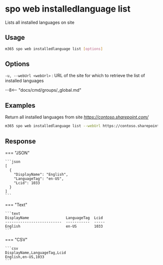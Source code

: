 # spo web installedlanguage list

Lists all installed languages on site

## Usage

```sh
m365 spo web installedlanguage list [options]
```

## Options

`-u, --webUrl <webUrl>`
: URL of the site for which to retrieve the list of installed languages

--8<-- "docs/cmd/groups/_global.md"

## Examples

Return all installed languages from site _https://contoso.sharepoint.com/_

```sh
m365 spo web installedlanguage list --webUrl https://contoso.sharepoint.com
```

## Response

=== "JSON"

    ```json
    [ 
      {
        "DisplayName": "English",
        "LanguageTag": "en-US",
        "Lcid": 1033
      }
    ]
    ```

=== "Text"

    ```text
    DisplayName                 LanguageTag  Lcid
    --------------------------  -----------  -----
    English                     en-US        1033
    ```

=== "CSV"

    ```csv
    DisplayName,LanguageTag,Lcid
    English,en-US,1033
    ```
